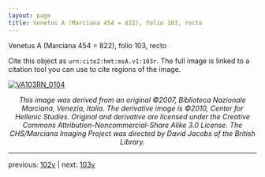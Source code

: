 ```yaml
---
layout: page
title: Venetus A (Marciana 454 = 822), folio 103, recto
---
```


Venetus A (Marciana 454 = 822), folio 103, recto

Cite this object as `urn:cite2:hmt:msA.v1:103r`.  The full image is linked to a citation tool you can use to cite regions of the image.

[![VA103RN_0104](http://www.homermultitext.org/iipsrv?IIIF=/project/homer/pyramidal/deepzoom/hmt/vaimg/2017a/VA103RN_0104.tif/full/800,/0/default.jpg)](http://www.homermultitext.org/ict2/?urn=urn:cite2:hmt:vaimg.2017a:VA103RN_0104) 

<p style="text-align: center; font-style: italic;">This image was derived from an original ©2007, Biblioteca Nazionale Marciana, Venezia, Italia. The derivative image is ©2010, Center for Hellenic Studies. Original and derivative are licensed under the Creative Commons Attribution-Noncommercial-Share Alike 3.0 License. The CHS/Marciana Imaging Project was directed by David Jacobs of the British Library.</p>

---

previous: [102v](../102v/) | next: [103v](../103v/)